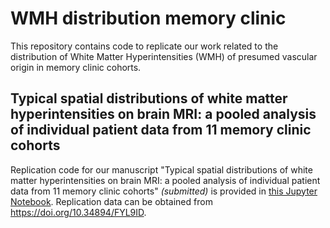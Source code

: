 # WMH distribution memory clinic

This repository contains code to replicate our work related to the distribution of White Matter Hyperintensities (WMH) of presumed vascular origin in memory clinic cohorts. 

## Typical spatial distributions of white matter hyperintensities on brain MRI: a pooled analysis of individual patient data from 11 memory clinic cohorts
Replication code for our manuscript "Typical spatial distributions of white matter hyperintensities on brain MRI: a pooled analysis of individual patient data from 11 memory clinic cohorts" _(submitted)_ is provided in [this Jupyter Notebook](WMH_atypical_patterns.ipynb). Replication data can be obtained from https://doi.org/10.34894/FYL9ID. 
